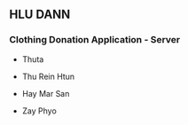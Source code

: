 ## HLU DANN

### Clothing Donation Application - Server

- Thuta

- Thu Rein Htun

- Hay Mar San
- Zay Phyo
